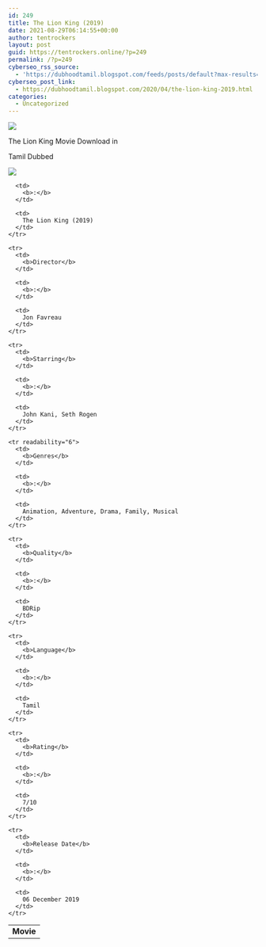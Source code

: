 ```yaml
---
id: 249
title: The Lion King (2019)
date: 2021-08-29T06:14:55+00:00
author: tentrockers
layout: post
guid: https://tentrockers.online/?p=249
permalink: /?p=249
cyberseo_rss_source:
  - 'https://dubhoodtamil.blogspot.com/feeds/posts/default?max-results=150&start-index=301'
cyberseo_post_link:
  - https://dubhoodtamil.blogspot.com/2020/04/the-lion-king-2019.html
categories:
  - Uncategorized
---
```

<div class="media_block">
  <img src="https://1.bp.blogspot.com/-UvS-oJzyQHg/Xpyh8K3KaKI/AAAAAAAAAjs/uXOZB9UAA8sO6RpC27W7O6YoxRfLtO5NwCNcBGAsYHQ/s72-c/wp3816706-lion-king-2019-wallpapers.jpg" class="media_thumbnail" />
</div>

<div dir="ltr" trbidi="on" readability="6.7821011673152">
  <p>
    The Lion King Movie Download in&nbsp;
  </p>
  
  <p>
    Tamil Dubbed
  </p>
  
  <div class="separator">
    <a href="https://1.bp.blogspot.com/-UvS-oJzyQHg/Xpyh8K3KaKI/AAAAAAAAAjs/uXOZB9UAA8sO6RpC27W7O6YoxRfLtO5NwCNcBGAsYHQ/s1600/wp3816706-lion-king-2019-wallpapers.jpg" imageanchor="1"><img border="0" data-original-height="1350" data-original-width="1080" src="https://1.bp.blogspot.com/-UvS-oJzyQHg/Xpyh8K3KaKI/AAAAAAAAAjs/uXOZB9UAA8sO6RpC27W7O6YoxRfLtO5NwCNcBGAsYHQ/s1600/wp3816706-lion-king-2019-wallpapers.jpg" /></a>
  </div>
  
  <table cellspacing="5">
    <tr>
      <td>
        <b>Movie</b>
      </td>
      
      <td>
        <b>:</b>
      </td>
      
      <td>
        The Lion King (2019)
      </td>
    </tr>
    
    <tr>
      <td>
        <b>Director</b>
      </td>
      
      <td>
        <b>:</b>
      </td>
      
      <td>
        Jon Favreau
      </td>
    </tr>
    
    <tr>
      <td>
        <b>Starring</b>
      </td>
      
      <td>
        <b>:</b>
      </td>
      
      <td>
        John Kani, Seth Rogen
      </td>
    </tr>
    
    <tr readability="6">
      <td>
        <b>Genres</b>
      </td>
      
      <td>
        <b>:</b>
      </td>
      
      <td>
        Animation, Adventure, Drama, Family, Musical
      </td>
    </tr>
    
    <tr>
      <td>
        <b>Quality</b>
      </td>
      
      <td>
        <b>:</b>
      </td>
      
      <td>
        BDRip
      </td>
    </tr>
    
    <tr>
      <td>
        <b>Language</b>
      </td>
      
      <td>
        <b>:</b>
      </td>
      
      <td>
        Tamil
      </td>
    </tr>
    
    <tr>
      <td>
        <b>Rating</b>
      </td>
      
      <td>
        <b>:</b>
      </td>
      
      <td>
        7/10
      </td>
    </tr>
    
    <tr>
      <td>
        <b>Release Date</b>
      </td>
      
      <td>
        <b>:</b>
      </td>
      
      <td>
        06 December 2019
      </td>
    </tr>
  </table>
</div>